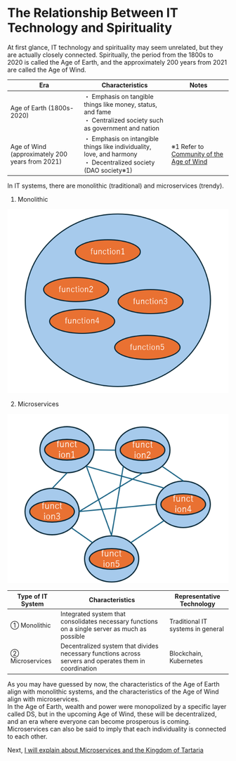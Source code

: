 # The Relationship Between IT Technology and Spirituality
At first glance, IT technology and spirituality may seem unrelated, but they are actually closely connected.
Spiritually, the period from the 1800s to 2020 is called the Age of Earth, and the approximately 200 years from 2021 are called the Age of Wind.<br>

| Era | Characteristics | Notes |
|-----------|-----------|-----------|
| Age of Earth (1800s-2020) | ・ Emphasis on tangible things like money, status, and fame<br> ・ Centralized society such as government and nation ||
| Age of Wind (approximately 200 years from 2021) | ・ Emphasis on intangible things like individuality, love, and harmony<br>・ Decentralized society (DAO society※1)<br>| ※1 Refer to [Community of the Age of Wind](https://github.com/windagecat/The-World-of-the-Age-of-Wind/blob/main/Community_Age_of_Wind.md) |

In IT systems, there are monolithic (traditional) and microservices (trendy).

1. Monolithic

![1](../japanese/images/1.png)

2. Microservices

![2](../japanese/images/2.png)

| Type of IT System | Characteristics | Representative Technology |
|-----------|-----------|-----------|
| ① Monolithic | Integrated system that consolidates necessary functions on a single server as much as possible | Traditional IT systems in general |
| ② Microservices | Decentralized system that divides necessary functions across servers and operates them in coordination | Blockchain, Kubernetes |

As you may have guessed by now, the characteristics of the Age of Earth align with monolithic systems, and the characteristics of the Age of Wind align with microservices.<br>
In the Age of Earth, wealth and power were monopolized by a specific layer called DS, but in the upcoming Age of Wind, these will be decentralized, and an era where everyone can become prosperous is coming.<br>
Microservices can also be said to imply that each individuality is connected to each other.

Next, [I will explain about Microservices and the Kingdom of Tartaria](./microservices-and-the-kingdom-of-tartaria.md)
